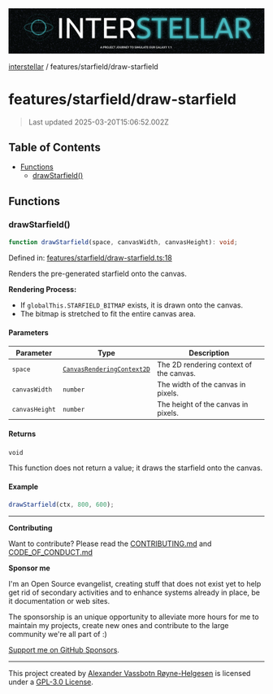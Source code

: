 <div><img alt="SPECCER logo" src="https://raw.githubusercontent.com/phun-ky/interstellar/main/public/interstellar-header.png" style="max-height:120px;"/></div>

[interstellar](../../README.md) / features/starfield/draw-starfield

# features/starfield/draw-starfield

> Last updated 2025-03-20T15:06:52.002Z

## Table of Contents

- [Functions](#functions)
  - [drawStarfield()](#drawstarfield)

## Functions

### drawStarfield()

```ts
function drawStarfield(space, canvasWidth, canvasHeight): void;
```

Defined in:
[features/starfield/draw-starfield.ts:18](https://github.com/phun-ky/interstellar/blob/main/src/features/starfield/draw-starfield.ts#L18)

Renders the pre-generated starfield onto the canvas.

**Rendering Process:**

- If `globalThis.STARFIELD_BITMAP` exists, it is drawn onto the canvas.
- The bitmap is stretched to fit the entire canvas area.

#### Parameters

| Parameter      | Type                                                                                              | Description                             |
| -------------- | ------------------------------------------------------------------------------------------------- | --------------------------------------- |
| `space`        | [`CanvasRenderingContext2D`](https://developer.mozilla.org/docs/Web/API/CanvasRenderingContext2D) | The 2D rendering context of the canvas. |
| `canvasWidth`  | `number`                                                                                          | The width of the canvas in pixels.      |
| `canvasHeight` | `number`                                                                                          | The height of the canvas in pixels.     |

#### Returns

`void`

This function does not return a value; it draws the starfield onto the canvas.

#### Example

```ts
drawStarfield(ctx, 800, 600);
```

---

**Contributing**

Want to contribute? Please read the
[CONTRIBUTING.md](https://github.com/phun-ky/interstellar/blob/main/CONTRIBUTING.md)
and
[CODE_OF_CONDUCT.md](https://github.com/phun-ky/interstellar/blob/main/CODE_OF_CONDUCT.md)

**Sponsor me**

I'm an Open Source evangelist, creating stuff that does not exist yet to help
get rid of secondary activities and to enhance systems already in place, be it
documentation or web sites.

The sponsorship is an unique opportunity to alleviate more hours for me to
maintain my projects, create new ones and contribute to the large community
we're all part of :)

[Support me on GitHub Sponsors](https://github.com/sponsors/phun-ky).

---

This project created by [Alexander Vassbotn Røyne-Helgesen](http://phun-ky.net)
is licensed under a
[GPL-3.0 License](https://choosealicense.com/licenses/gpl-3.0/).
